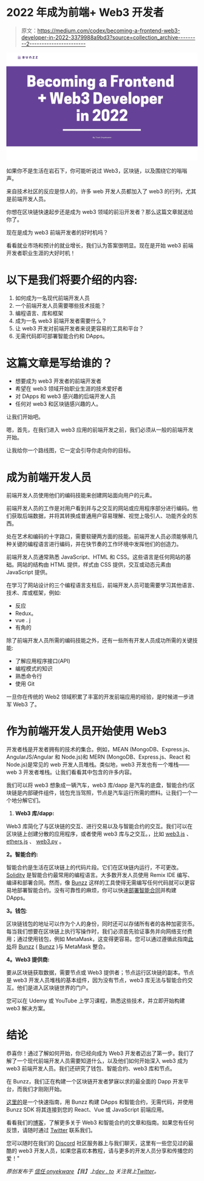 # 2022 年成为前端+ Web3 开发者

> 原文：<https://medium.com/codex/becoming-a-frontend-web3-developer-in-2022-3379988a9bd3?source=collection_archive---------2----------------------->

![](img/665fadfca478bfd63d4de5d8123e7bc5.png)

如果你不是生活在岩石下，你可能听说过 Web3，区块链，以及围绕它的嗡嗡声。

来自技术社区的反应是惊人的，许多 web 开发人员都加入了 web3 的行列，尤其是前端开发人员。

你想在区块链快速起步还是成为 web3 领域的前沿开发者？那么这篇文章就送给你了。

现在是成为 web3 前端开发者的好时机吗？

看看就业市场和预计的就业增长，我们认为答案很明显。现在是开始 web3 前端开发者职业生涯的大好时机！

# 以下是我们将要介绍的内容:

1.  如何成为一名现代前端开发人员
2.  一个前端开发人员需要哪些技术技能？
3.  编程语言、库和框架
4.  成为一名 web3 前端开发者需要什么？
5.  让 web3 开发对前端开发者来说更容易的工具和平台？
6.  无需代码即可部署智能合约和 DApps。

# 这篇文章是写给谁的？

*   想要成为 web3 开发者的前端开发者
*   希望在 web3 领域开始职业生涯的技术爱好者
*   对 DApps 和 web3 感兴趣的后端开发人员
*   任何对 web3 和区块链感兴趣的人。

让我们开始吧。

嗯，首先，在我们进入 web3 应用的前端开发之前，我们必须从一般的前端开发开始。

让我给你一个路线图，它一定会引导你走向你的目标。

# 成为前端开发人员

前端开发人员使用他们的编码技能来创建网站面向用户的元素。

前端开发人员的工作是对用户看到并与之交互的网站或应用程序部分进行编码。他们获取后端数据，并将其转换成普通用户容易理解、视觉上吸引人、功能齐全的东西。

处在艺术和编码的十字路口，需要软硬两方面的技能。前端开发人员必须能够用几种关键的编程语言进行编码，并在快节奏的工作环境中发挥他们的创造力。

前端开发人员通常熟悉 JavaScript、HTML 和 CSS。这些语言是任何网站的基础。网站的结构由 HTML 提供，样式由 CSS 提供，交互或动态元素由 JavaScript 提供。

在学习了网站设计的三个编程语言支柱后，前端开发人员可能需要学习其他语言、技术、库或框架，例如:

*   反应
*   Redux。
*   vue . j
*   有角的

除了前端开发人员所需的编码技能之外，还有一些所有开发人员成功所需的关键技能:

*   了解应用程序接口(API)
*   编程模式的知识
*   熟悉命令行
*   使用 Git

一旦你在传统的 Web2 领域积累了丰富的开发前端应用的经验，是时候进一步进军 Web3 了。

# 作为前端开发人员开始使用 Web3

开发者栈是开发者拥有的技术的集合。例如，MEAN (MongoDB、Express.js、AngularJS/Angular 和 Node.js)和 MERN (MongoDB、Express.js、React 和 Node.js)是常见的 web 开发人员堆栈。类似地，web3 开发也有一个堆栈——web 3 开发者堆栈。让我们看看其中包含的许多内容。

我们可以将 web3 想象成一辆汽车，web3 库/dapp 是汽车的底盘，智能合约/区块链是内部硬件组件，钱包充当驾照，节点是汽车运行所需的燃料。让我们一个一个地分解它们。

1.  **Web3 库/dapp:**

Web3 库简化了与区块链的交互、进行交易以及与智能合约的交互。我们可以在区块链上创建分散的应用程序，或者使用 web3 库与之交互。，比如 [web3.js](https://web3js.readthedocs.io/) 、 [ethers.js](https://docs.ethers.io/) 、 [web3.py](https://web3py.readthedocs.io/en/stable/) 。

**2。智能合约:**

智能合约是生活在区块链上的代码片段。它们在区块链内运行，不可更改。 [Solidity](https://blog.bunzz.dev/what-beginners-of-dapps-development-need-to-know-about-the-basics-of-solidity/) 是智能合约最常用的编程语言。大多数开发人员使用 Remix IDE 编写、编译和部署合同。然而，像 [Bunzz](https://www.bunzz.dev/) 这样的工具使得无需编写任何代码就可以更容易地部署智能合约。没有可靠性的麻烦，你可以快速[部署智能合同](https://blog.bunzz.dev/how-to-generate-erc20-smart-contract-using-bunzz-in-no-code/)并构建 DApps。

**3。钱包**:

区块链钱包的地址可以作为个人的身份，同时还可以存储所有者的各种加密货币。每当我们想要在区块链上执行写操作时，我们必须首先验证事务并向网络支付费用；通过使用钱包，例如 MetaMask，这变得更容易。您可以通过遵循此指南[此处](https://blog.bunzz.dev/how-to-generate-erc721-tokens-nfts-using-bunzz-in-no-code/)将 [Bunzz](https://www.bunzz.dev/) ( [Bunzz](https://medium.com/u/8f6de2073614?source=post_page-----3379988a9bd3--------------------------------) )与 MetaMask 整合。

**4。Web3 提供商:**

要从区块链获取数据，需要节点或 Web3 提供者；节点运行区块链的副本。节点是 web3 开发人员堆栈的基本组件，因为没有节点，web3 库无法与智能合约交互。他们是进入区块链世界的门户。

您可以在 Udemy 或 YouTube 上学习课程，熟悉这些技术，并立即开始构建 web3 解决方案。

# 结论

恭喜你！通过了解如何开始，你已经向成为 Web3 开发者迈出了第一步。我们了解了一个现代前端开发人员需要知道什么，以及他们如何开始深入 web3 成为 web3 前端开发人员。我们还研究了钱包、智能合约、web3 库和节点。

在 Bunzz，我们正在构建一个区块链开发者梦寐以求的最全面的 Dapp 开发平台，而我们才刚刚开始。

[这里的](https://blog.bunzz.dev/how-to-generate-erc20-smart-contract-using-bunzz-in-no-code/)是一个快速指南，用 Bunzz 构建 DApps 和智能合约，无需代码，并使用 Bunzz SDK 将其连接到您的 React、Vue 或 JavaScript 前端应用。

看看我们的[博客](https://blog.bunzz.dev/)，了解更多关于 Web3 和智能合约的文章和指南。如果您有任何反馈，请随时通过 [Twitter](https://twitter.com/bunzzdev) 联系我们。

您可以随时在我们的 [Discord](https://discord.gg/wCFUV6rNd7) 社区服务器上与我们聊天，这里有一些您见过的最酷的 web3 开发人员，如果您喜欢本教程，请与更多的开发人员分享和传播您的爱！"

*原创发布于* [*信任 onyekware*](https://twitter.com/iamtjah)*【我】上*[*dev . to*](https://dev.to/bunzzdev/becoming-a-frontend-web3-developer-in-2022-oe5) *关注我上*[*Twitter*](https://twitter.com/iamtjah)*。*